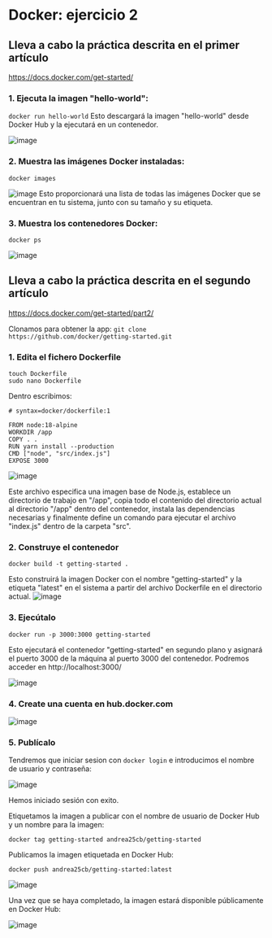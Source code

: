 # Docker: ejercicio 2

## Lleva a cabo la práctica descrita en el primer artículo
https://docs.docker.com/get-started/
### 1. Ejecuta la imagen "hello-world":

```docker run hello-world```
Esto descargará la imagen "hello-world" desde Docker Hub y la ejecutará en un contenedor.

![image](https://user-images.githubusercontent.com/92718546/222927666-5752ef1c-7416-4620-b6c0-33e76dae59b1.png)

### 2. Muestra las imágenes Docker instaladas:
```docker images```

![image](https://user-images.githubusercontent.com/92718546/222927693-425acaf9-05ba-46a0-a6af-9c312bad2664.png)
Esto proporcionará una lista de todas las imágenes Docker que se encuentran en tu sistema, junto con su tamaño y su etiqueta.


### 3. Muestra los contenedores Docker:
```docker ps```

![image](https://user-images.githubusercontent.com/92718546/222927712-4b3c8dc2-5b64-477b-9f7e-7e1add370c2c.png)


## Lleva a cabo la práctica descrita en el segundo artículo
https://docs.docker.com/get-started/part2/

Clonamos para obtener la app:
```git clone https://github.com/docker/getting-started.git```


### 1. Edita el fichero Dockerfile
```
touch Dockerfile
sudo nano Dockerfile
```

Dentro escribimos:

```
# syntax=docker/dockerfile:1
   
FROM node:18-alpine
WORKDIR /app
COPY . .
RUN yarn install --production
CMD ["node", "src/index.js"]
EXPOSE 3000

```
![image](https://user-images.githubusercontent.com/92718546/222930198-780eb282-12bb-4a8a-88af-1afcd5918def.png)

Este archivo especifica una imagen base de Node.js, establece un directorio de trabajo en "/app", copia todo el contenido del directorio actual al directorio "/app" dentro del contenedor, instala las dependencias necesarias y finalmente define un comando para ejecutar el archivo "index.js" dentro de la carpeta "src".

### 2. Construye el contenedor
```docker build -t getting-started .```

Esto construirá la imagen Docker con el nombre "getting-started" y la etiqueta "latest" en el sistema a partir del archivo Dockerfile en el directorio actual.
![image](https://user-images.githubusercontent.com/92718546/222930325-0a4ce038-74db-4221-bc04-577b764d3c5e.png)


### 3. Ejecútalo

```
docker run -p 3000:3000 getting-started
```

Esto ejecutará el contenedor "getting-started" en segundo plano y asignará el puerto 3000 de la máquina al puerto 3000 del contenedor. 
Podremos acceder en http://localhost:3000/

![image](https://user-images.githubusercontent.com/92718546/222930349-43903c69-b0c5-43df-8fde-88d4a3b5008c.png)


### 4. Create una cuenta en hub.docker.com
![image](https://user-images.githubusercontent.com/92718546/222927989-403d61de-6dfb-4c4b-ab91-79519391ecfa.png)

### 5. Publícalo
Tendremos que iniciar sesion con ```docker login``` e introducimos el nombre de usuario y contraseña:

![image](https://user-images.githubusercontent.com/92718546/222927937-b10682f9-45d6-4bca-bd8c-9fb47b1df2d9.png)

Hemos iniciado sesión con exito.

Etiquetamos la imagen a publicar con el nombre de usuario de Docker Hub y un nombre para la imagen:

```docker tag getting-started andrea25cb/getting-started```

Publicamos la imagen etiquetada en Docker Hub:

```docker push andrea25cb/getting-started:latest```

![image](https://user-images.githubusercontent.com/92718546/222930437-1a148f04-fecc-4c7a-bee0-d2be3a0437cd.png)

Una vez que se haya completado, la imagen estará disponible públicamente en Docker Hub:

![image](https://user-images.githubusercontent.com/92718546/222930454-63e7490e-25d7-410d-ac1a-a7d2a6639e9b.png)


